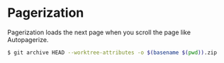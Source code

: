 # Pagerization

Pagerization loads the next page when you scroll the page like Autopagerize.

``` sh
$ git archive HEAD --worktree-attributes -o $(basename $(pwd)).zip
```
